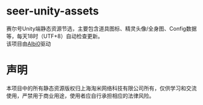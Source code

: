 # seer-unity-assets
赛尔号Unity端静态资源节选，主要包含道具图标、精灵头像/全身图、Config数据等，每天18时（UTF+8）自动检查更新。</br>
该项目由[Albi0](https://github.com/SeerAPI/albi0)驱动

# 声明
本项目中的所有静态资源版权归上海淘米网络科技有限公司所有，仅供学习和交流使用，严禁用于商业用途，使用者应自行承担相应的法律风险。
